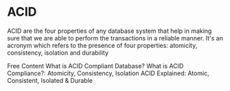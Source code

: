 # ACID

ACID are the four properties of any database system that help in making sure that we are able to perform the transactions in a reliable manner. It's an acronym which refers to the presence of four properties: atomicity, consistency, isolation and durability 

<ResourceGroupTitle>Free Content</ResourceGroupTitle>
<BadgeLink badgeText='Read' colorScheme='yellow' href='https://retool.com/blog/whats-an-acid-compliant-database/'>What is ACID Compliant Database?</BadgeLink>
<BadgeLink badgeText='Read' colorScheme='yellow' href='https://fauna.com/blog/what-is-acid-compliance-atomicity-consistency-isolation'>What is ACID Compliance?: Atomicity, Consistency, Isolation</BadgeLink>
<BadgeLink badgeText='Watch' href='https://www.youtube.com/watch?v=yaQ5YMWkxq4'>ACID Explained: Atomic, Consistent, Isolated & Durable</BadgeLink>
